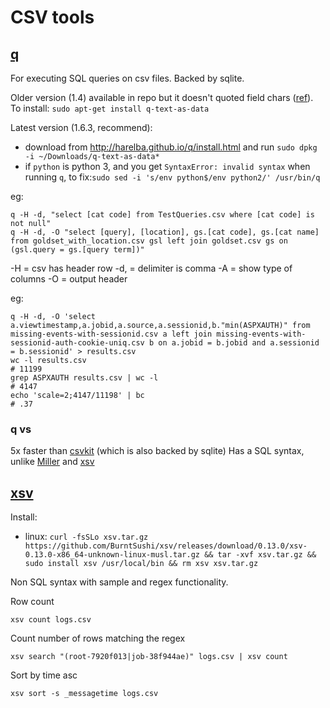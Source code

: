 # CSV tools

## [q](http://harelba.github.io/q/)

For executing SQL queries on csv files. Backed by sqlite.

Older version (1.4) available in repo but it doesn't quoted field chars ([ref](https://github.com/harelba/q/issues/56)). To install: `sudo apt-get install q-text-as-data`

Latest version (1.6.3, recommend):

- download from http://harelba.github.io/q/install.html and run `sudo dpkg -i ~/Downloads/q-text-as-data*`
- if `python` is python 3, and you get `SyntaxError: invalid syntax` when running `q`, to fix:`sudo sed -i 's/env python$/env python2/' /usr/bin/q`

eg:

```
q -H -d, "select [cat code] from TestQueries.csv where [cat code] is not null"
q -H -d, -O "select [query], [location], gs.[cat code], gs.[cat name] from goldset_with_location.csv gsl left join goldset.csv gs on (gsl.query = gs.[query term])"
```

-H = csv has header row
-d, = delimiter is comma
-A = show type of columns
-O = output header

eg:

```
q -H -d, -O 'select a.viewtimestamp,a.jobid,a.source,a.sessionid,b."min(ASPXAUTH)" from missing-events-with-sessionid.csv a left join missing-events-with-sessionid-auth-cookie-uniq.csv b on a.jobid = b.jobid and a.sessionid = b.sessionid' > results.csv
wc -l results.csv
# 11199
grep ASPXAUTH results.csv | wc -l
# 4147
echo 'scale=2;4147/11198' | bc
# .37
```

### q vs

5x faster than [csvkit](http://csvkit.readthedocs.io/en/1.0.2/) (which is also backed by sqlite)
Has a SQL syntax, unlike [Miller](http://johnkerl.org/miller/doc/) and [xsv](https://github.com/BurntSushi/xsv)

## [xsv](https://github.com/BurntSushi/xsv)

Install:

- linux: `curl -fsSLo xsv.tar.gz https://github.com/BurntSushi/xsv/releases/download/0.13.0/xsv-0.13.0-x86_64-unknown-linux-musl.tar.gz && tar -xvf xsv.tar.gz && sudo install xsv /usr/local/bin && rm xsv xsv.tar.gz`

Non SQL syntax with sample and regex functionality.

Row count

```
xsv count logs.csv
```

Count number of rows matching the regex

```
xsv search "(root-7920f013|job-38f944ae)" logs.csv | xsv count
```

Sort by time asc

```
xsv sort -s _messagetime logs.csv
```

